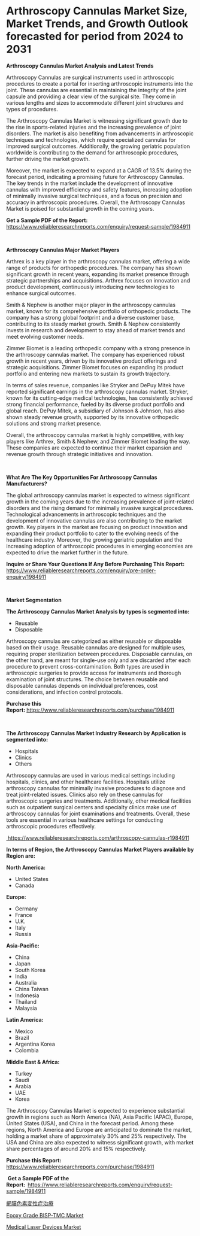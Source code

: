 <p><h1>Arthroscopy Cannulas Market Size, Market Trends, and Growth Outlook forecasted for period from 2024 to 2031</h1></p><p><strong>Arthroscopy Cannulas Market Analysis and Latest Trends</strong></p>
<p><p>Arthroscopy Cannulas are surgical instruments used in arthroscopic procedures to create a portal for inserting arthroscopic instruments into the joint. These cannulas are essential in maintaining the integrity of the joint capsule and providing a clear view of the surgical site. They come in various lengths and sizes to accommodate different joint structures and types of procedures.</p><p>The Arthroscopy Cannulas Market is witnessing significant growth due to the rise in sports-related injuries and the increasing prevalence of joint disorders. The market is also benefiting from advancements in arthroscopic techniques and technologies, which require specialized cannulas for improved surgical outcomes. Additionally, the growing geriatric population worldwide is contributing to the demand for arthroscopic procedures, further driving the market growth.</p><p>Moreover, the market is expected to expand at a CAGR of 13.5% during the forecast period, indicating a promising future for Arthroscopy Cannulas. The key trends in the market include the development of innovative cannulas with improved efficiency and safety features, increasing adoption of minimally invasive surgical techniques, and a focus on precision and accuracy in arthroscopic procedures. Overall, the Arthroscopy Cannulas Market is poised for substantial growth in the coming years.</p></p>
<p><strong>Get a Sample PDF of the Report:&nbsp;</strong> <a href="https://www.reliableresearchreports.com/enquiry/request-sample/1984911">https://www.reliableresearchreports.com/enquiry/request-sample/1984911</a></p>
<p>&nbsp;</p>
<p><strong>Arthroscopy Cannulas Major Market Players</strong></p>
<p><p>Arthrex is a key player in the arthroscopy cannulas market, offering a wide range of products for orthopedic procedures. The company has shown significant growth in recent years, expanding its market presence through strategic partnerships and acquisitions. Arthrex focuses on innovation and product development, continuously introducing new technologies to enhance surgical outcomes.</p><p>Smith & Nephew is another major player in the arthroscopy cannulas market, known for its comprehensive portfolio of orthopedic products. The company has a strong global footprint and a diverse customer base, contributing to its steady market growth. Smith & Nephew consistently invests in research and development to stay ahead of market trends and meet evolving customer needs.</p><p>Zimmer Biomet is a leading orthopedic company with a strong presence in the arthroscopy cannulas market. The company has experienced robust growth in recent years, driven by its innovative product offerings and strategic acquisitions. Zimmer Biomet focuses on expanding its product portfolio and entering new markets to sustain its growth trajectory.</p><p>In terms of sales revenue, companies like Stryker and DePuy Mitek have reported significant earnings in the arthroscopy cannulas market. Stryker, known for its cutting-edge medical technologies, has consistently achieved strong financial performance, fueled by its diverse product portfolio and global reach. DePuy Mitek, a subsidiary of Johnson & Johnson, has also shown steady revenue growth, supported by its innovative orthopedic solutions and strong market presence.</p><p>Overall, the arthroscopy cannulas market is highly competitive, with key players like Arthrex, Smith & Nephew, and Zimmer Biomet leading the way. These companies are expected to continue their market expansion and revenue growth through strategic initiatives and innovation.</p></p>
<p>&nbsp;</p>
<p><strong>What Are The Key Opportunities For Arthroscopy Cannulas Manufacturers?</strong></p>
<p><p>The global arthroscopy cannulas market is expected to witness significant growth in the coming years due to the increasing prevalence of joint-related disorders and the rising demand for minimally invasive surgical procedures. Technological advancements in arthroscopic techniques and the development of innovative cannulas are also contributing to the market growth. Key players in the market are focusing on product innovation and expanding their product portfolio to cater to the evolving needs of the healthcare industry. Moreover, the growing geriatric population and the increasing adoption of arthroscopic procedures in emerging economies are expected to drive the market further in the future.</p></p>
<p><strong>Inquire or Share Your Questions If Any Before Purchasing This Report:</strong> <a href="https://www.reliableresearchreports.com/enquiry/pre-order-enquiry/1984911">https://www.reliableresearchreports.com/enquiry/pre-order-enquiry/1984911</a></p>
<p>&nbsp;</p>
<p><strong>Market Segmentation</strong></p>
<p><strong>The Arthroscopy Cannulas Market Analysis by types is segmented into:</strong></p>
<p><ul><li>Reusable</li><li>Disposable</li></ul></p>
<p><p>Arthroscopy cannulas are categorized as either reusable or disposable based on their usage. Reusable cannulas are designed for multiple uses, requiring proper sterilization between procedures. Disposable cannulas, on the other hand, are meant for single-use only and are discarded after each procedure to prevent cross-contamination. Both types are used in arthroscopic surgeries to provide access for instruments and thorough examination of joint structures. The choice between reusable and disposable cannulas depends on individual preferences, cost considerations, and infection control protocols.</p></p>
<p><strong>Purchase this Report:&nbsp;</strong><a href="https://www.reliableresearchreports.com/purchase/1984911">https://www.reliableresearchreports.com/purchase/1984911</a></p>
<p>&nbsp;</p>
<p><strong>The Arthroscopy Cannulas Market Industry Research by Application is segmented into:</strong></p>
<p><ul><li>Hospitals</li><li>Clinics</li><li>Others</li></ul></p>
<p><p>Arthroscopy cannulas are used in various medical settings including hospitals, clinics, and other healthcare facilities. Hospitals utilize arthroscopy cannulas for minimally invasive procedures to diagnose and treat joint-related issues. Clinics also rely on these cannulas for arthroscopic surgeries and treatments. Additionally, other medical facilities such as outpatient surgical centers and specialty clinics make use of arthroscopy cannulas for joint examinations and treatments. Overall, these tools are essential in various healthcare settings for conducting arthroscopic procedures effectively.</p></p>
<p><a href="https://www.reliableresearchreports.com/arthroscopy-cannulas-r1984911">&nbsp;https://www.reliableresearchreports.com/arthroscopy-cannulas-r1984911</a></p>
<p><strong>In terms of Region, the Arthroscopy Cannulas Market Players available by Region are:</strong></p>
<p>
    <p> <strong> North America: </strong>
        <ul>
            <li>United States</li>
            <li>Canada</li>
        </ul>
        </p> 
    <p> <strong> Europe: </strong>
        <ul>
            <li>Germany</li>
            <li>France</li>
            <li>U.K.</li>
            <li>Italy</li>
            <li>Russia</li>
        </ul>
        </p> 
    <p> <strong> Asia-Pacific: </strong>
        <ul>
            <li>China</li>
            <li>Japan</li>
            <li>South Korea</li>
            <li>India</li>
            <li>Australia</li>
            <li>China Taiwan</li>
            <li>Indonesia</li>
            <li>Thailand</li>
            <li>Malaysia</li>
        </ul>
        </p> 
    <p> <strong> Latin America: </strong>
        <ul>
            <li>Mexico</li>
            <li>Brazil</li>
            <li>Argentina Korea</li>
            <li>Colombia</li>
        </ul>
        </p> 
    <p> <strong> Middle East & Africa: </strong>
        <ul>
            <li>Turkey</li>
            <li>Saudi</li>
            <li>Arabia</li>
            <li>UAE</li>
            <li>Korea</li>
        </ul>
    </p>
    </p>
<p><p>The Arthroscopy Cannulas Market is expected to experience substantial growth in regions such as North America (NA), Asia Pacific (APAC), Europe, United States (USA), and China in the forecast period. Among these regions, North America and Europe are anticipated to dominate the market, holding a market share of approximately 30% and 25% respectively. The USA and China are also expected to witness significant growth, with market share percentages of around 20% and 15% respectively.</p></p>
<p><strong>Purchase this Report: </strong><a href="https://www.reliableresearchreports.com/purchase/1984911">https://www.reliableresearchreports.com/purchase/1984911</a></p>
<p>&nbsp;<strong>Get a Sample PDF of the Report:&nbsp;&nbsp;</strong><a href="https://www.reliableresearchreports.com/enquiry/request-sample/1984911">https://www.reliableresearchreports.com/enquiry/request-sample/1984911</a></p>
<p><strong></strong></p>
<p><p><a href="https://github.com/mreklxf44233/Market-Research-Report-List-2/blob/main/832631149484.md">網膜色素変性症治療</a></p><p><a href="https://issuu.com/reportprime-2/docs/epoxy-grade-bisp-tmc-market-size-2030.pptx">Epoxy Grade BISP-TMC Market</a></p><p><a href="https://github.com/CliffMedina6/Market-Research-Report-List-4/blob/main/medical-laser-devices-market.md">Medical Laser Devices Market</a></p></p>